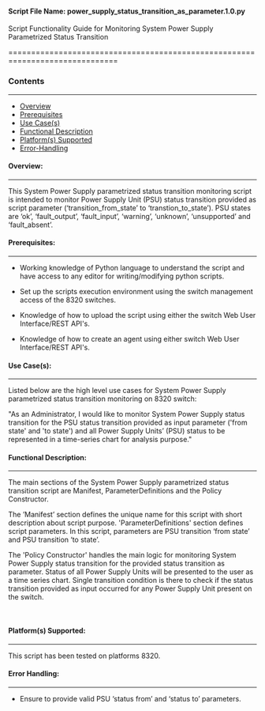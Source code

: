 #### Script File Name: power\_supply\_status\_transition\_as\_parameter.1.0.py

Script Functionality Guide for Monitoring System Power Supply
Parametrized Status Transition

==============================================================================

### Contents
------------------------------------------------------------------------------
- [Overview](#Overview)
- [Prerequisites](#Prerequisites)
- [Use Case(s)](#Use_Case)
- [Functional Description](#Functional_Description)
- [Platform(s) Supported](#Platforms_Supported)
- [Error-Handling](#Error-Handling)

<a id='Overview'></a>
#### Overview:

------------------------------------------------------------------------------

This System Power Supply parametrized status transition monitoring
script is intended to monitor Power Supply Unit (PSU) status transition
provided as script parameter (‘transition\_from\_state’ to
‘transtion\_to\_state’). PSU states are ‘ok’, ‘fault\_output’,
‘fault\_input’, ‘warning’, ‘unknown’, ‘unsupported’ and ‘fault\_absent’.

<a id='Prerequisites'></a>
#### Prerequisites:
------------------------------------------------------------------------------

- Working knowledge of Python language to understand the script and have 
access to any editor for writing/modifying python scripts.

- Set up the scripts execution environment using the switch management access 
of the 8320 switches.

- Knowledge of how to upload the script using either the switch Web User 
Interface/REST API's.

- Knowledge of how to create an agent using either switch Web User 
Interface/REST API's.

<a id='Use_Case'/></a>
#### Use Case(s):

------------------------------------------------------------------------------
Listed below are the high level use cases for System Power Supply
parametrized status transition monitoring on 8320 switch:

"As an Administrator, I would like to monitor System Power Supply status
transition for the PSU status transition provided as input parameter
('from state' and 'to state') and all Power Supply Units’ (PSU) status
to be represented in a time-series chart for analysis purpose."

<a id='Functional_Description'/></a>
#### Functional Description:

------------------------------------------------------------------------------
The main sections of the System Power Supply parametrized status
transition script are Manifest, ParameterDefinitions and the Policy
Constructor.

The ’Manifest’ section defines the unique name for this script with
short description about script purpose. 'ParameterDefinitions' section
defines script parameters. In this script, parameters are PSU transition
‘from state’ and PSU transition ‘to state’.

The 'Policy Constructor' handles the main logic for monitoring System
Power Supply status transition for the provided status transition as
parameter. Status of all Power Supply Units will be presented to the
user as a time series chart. Single transition condition is there to
check if the status transition provided as input occurred for any Power
Supply Unit present on the switch.

 

<a id='Platforms_Supported'/></a>
#### Platform(s) Supported:

------------------------------------------------------------------------------
This script has been tested on platforms 8320.

<a id='Error-Handling'/></a>
#### Error Handling:

------------------------------------------------------------------------------
-   Ensure to provide valid PSU ‘status from’ and ‘status to’ parameters.
